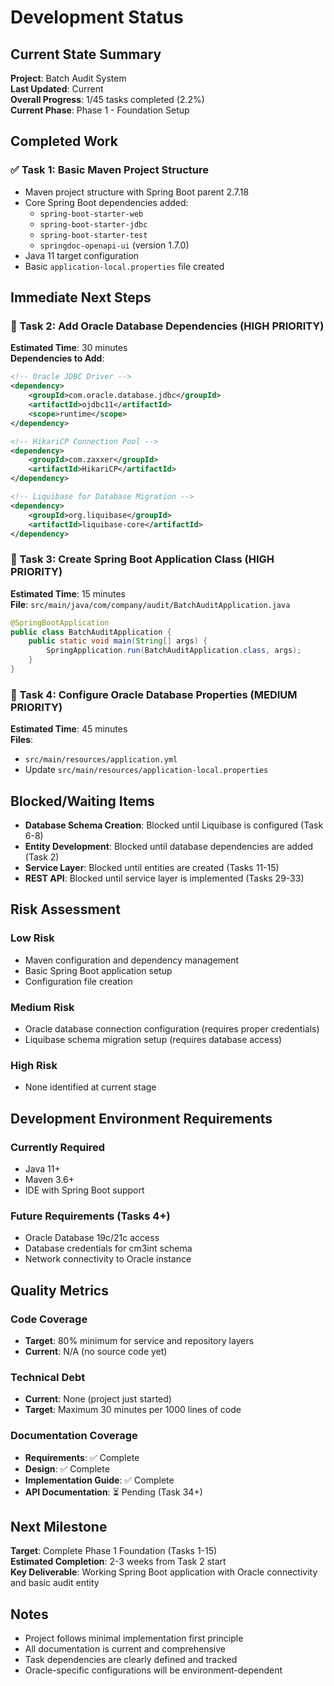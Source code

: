 # Development Status

## Current State Summary

**Project**: Batch Audit System  
**Last Updated**: Current  
**Overall Progress**: 1/45 tasks completed (2.2%)  
**Current Phase**: Phase 1 - Foundation Setup  

## Completed Work

### ✅ Task 1: Basic Maven Project Structure
- Maven project structure with Spring Boot parent 2.7.18
- Core Spring Boot dependencies added:
  - `spring-boot-starter-web`
  - `spring-boot-starter-jdbc` 
  - `spring-boot-starter-test`
  - `springdoc-openapi-ui` (version 1.7.0)
- Java 11 target configuration
- Basic `application-local.properties` file created

## Immediate Next Steps

### 🔄 Task 2: Add Oracle Database Dependencies (HIGH PRIORITY)
**Estimated Time**: 30 minutes  
**Dependencies to Add**:
```xml
<!-- Oracle JDBC Driver -->
<dependency>
    <groupId>com.oracle.database.jdbc</groupId>
    <artifactId>ojdbc11</artifactId>
    <scope>runtime</scope>
</dependency>

<!-- HikariCP Connection Pool -->
<dependency>
    <groupId>com.zaxxer</groupId>
    <artifactId>HikariCP</artifactId>
</dependency>

<!-- Liquibase for Database Migration -->
<dependency>
    <groupId>org.liquibase</groupId>
    <artifactId>liquibase-core</artifactId>
</dependency>
```

### 🔄 Task 3: Create Spring Boot Application Class (HIGH PRIORITY)
**Estimated Time**: 15 minutes  
**File**: `src/main/java/com/company/audit/BatchAuditApplication.java`
```java
@SpringBootApplication
public class BatchAuditApplication {
    public static void main(String[] args) {
        SpringApplication.run(BatchAuditApplication.class, args);
    }
}
```

### 🔄 Task 4: Configure Oracle Database Properties (MEDIUM PRIORITY)
**Estimated Time**: 45 minutes  
**Files**: 
- `src/main/resources/application.yml`
- Update `src/main/resources/application-local.properties`

## Blocked/Waiting Items

- **Database Schema Creation**: Blocked until Liquibase is configured (Task 6-8)
- **Entity Development**: Blocked until database dependencies are added (Task 2)
- **Service Layer**: Blocked until entities are created (Tasks 11-15)
- **REST API**: Blocked until service layer is implemented (Tasks 29-33)

## Risk Assessment

### Low Risk
- Maven configuration and dependency management
- Basic Spring Boot application setup
- Configuration file creation

### Medium Risk
- Oracle database connection configuration (requires proper credentials)
- Liquibase schema migration setup (requires database access)

### High Risk
- None identified at current stage

## Development Environment Requirements

### Currently Required
- Java 11+
- Maven 3.6+
- IDE with Spring Boot support

### Future Requirements (Tasks 4+)
- Oracle Database 19c/21c access
- Database credentials for cm3int schema
- Network connectivity to Oracle instance

## Quality Metrics

### Code Coverage
- **Target**: 80% minimum for service and repository layers
- **Current**: N/A (no source code yet)

### Technical Debt
- **Current**: None (project just started)
- **Target**: Maximum 30 minutes per 1000 lines of code

### Documentation Coverage
- **Requirements**: ✅ Complete
- **Design**: ✅ Complete  
- **Implementation Guide**: ✅ Complete
- **API Documentation**: ⏳ Pending (Task 34+)

## Next Milestone

**Target**: Complete Phase 1 Foundation (Tasks 1-15)  
**Estimated Completion**: 2-3 weeks from Task 2 start  
**Key Deliverable**: Working Spring Boot application with Oracle connectivity and basic audit entity

## Notes

- Project follows minimal implementation first principle
- All documentation is current and comprehensive
- Task dependencies are clearly defined and tracked
- Oracle-specific configurations will be environment-dependent